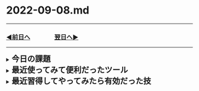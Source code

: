 # 2022-09-08.md

---

### [◀️前日へ](https://github.com/yuasys/chatty-journal/blob/main/2022/09/2022-09-07.md)&emsp;&emsp;&emsp;&emsp;[翌日へ▶️](https://github.com/yuasys/chatty-journal/blob/main/2022/09/2022-09-09.md)

---

<details>
<summary><h2 style="display:inline">今日の課題</h2></summary>
 <h3>やりたいこと</h3>
 <ol>
  <li>tmlの基礎「レイアウト」の勉強</li>
 </ol>
 <ul>
</details>
<details>
  <summary><h2 style="display:inline"?>最近使ってみて便利だったツール</h2></summary>
  <ul>
   <li>オンラインツール：[ファビコンジェネレータ](https://favicon-generator.mintsu-dev.com/)を利用</li>
   <liインラインツール：[PlaceHold]( https://placehold.jp/)でダミー画像を自動生成></li>
  </ul>
</details>
 <details>
  <summary><h2 style="display:inline"?>最近習得してやってみたら有効だった技</h2></summary>
  <ul>
   <li>画面のキャッシュデータの削除／更新</li>
   <div><img style="width:640px" src="../../images/fig22-09-07_1.png"alt=""></div>
  </ul>
</details>
